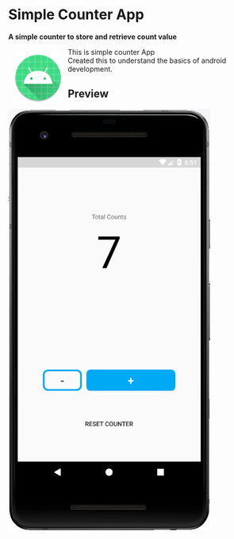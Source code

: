 # Simple Counter App
**A simple counter to store and retrieve count value**

<img src="app/src/main/res/mipmap-xhdpi/ic_launcher_round.png" align="left"
width="100"
    hspace="10" vspace="10">

This is simple counter App <br>
Created this to understand the basics of android development.
<br>

## Preview
<img src="/app/src/screenshots/screenshot.png">

